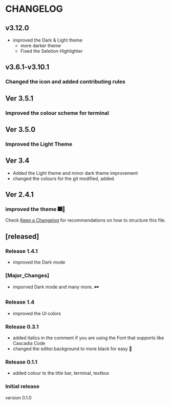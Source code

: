 # CHANGELOG

## v3.12.0
- improved the Dark & Light theme
    * more darker theme
    * Fixed the Seletion Highlighter

## v3.6.1-v3.10.1
### Changed the icon and added contributing rules

## Ver 3.5.1
### Improved the colour scheme for terminal

## Ver 3.5.0
### Improved the Light Theme
## Ver 3.4
- Added the Light theme and minor dark theme improvement
- changed the colours for the git modified, added.

## Ver 2.4.1
### improved the theme 🎆🎉

Check [Keep a Changelog](http://keepachangelog.com/) for recommendations on how to structure this file.

## [released]
### Release 1.4.1
* improved the Dark mode 
### [Major_Changes]
* imporved Dark mode and many more..🕶
### Release 1.4
* improved the UI colors
### Release 0.3.1
* added italics in the comment if you are using the Font that supports like Cascadia Code
* changed the editor.background to more black for easy 📖

### Release 0.1.1
- added colour to the title bar, terminal, textbox

### Initial release
version 0.1.0